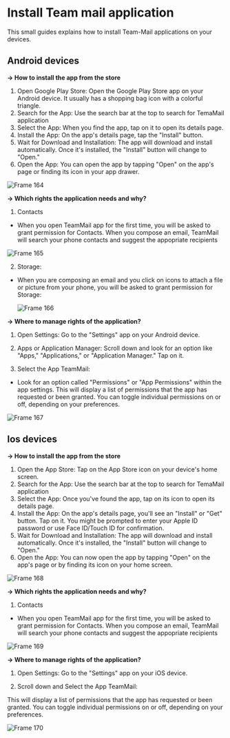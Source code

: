 # Install Team mail application

This small guides explains how to install Team-Mail applications on your devices.

## Android devices

 **-> How to install the app from the store**
1. Open Google Play Store: Open the Google Play Store app on your Android device. It usually has a shopping bag icon with a colorful triangle.
2. Search for the App: Use the search bar at the top to search for TemaMail application
3. Select the App: When you find the app, tap on it to open its details page.
4. Install the App: On the app's details page, tap the "Install" button.
5. Wait for Download and Installation: The app will download and install automatically. Once it's installed, the "Install" button will change to "Open."
6. Open the App: You can open the app by tapping "Open" on the app's page or finding its icon in your app drawer.

![Frame 164](https://github.com/linagora/tmail-flutter/assets/68209176/6cdcc502-7a81-4752-8866-71006e231a36)


**-> Which rights the application needs and why?**

1. Contacts
- When you open TeamMail app for the first time, you will be asked to grant permission for Contacts. When you compose an email, TeamMail will search your phone contacts and suggest the appopriate recipients 

![Frame 165](https://github.com/linagora/tmail-flutter/assets/68209176/e0697c05-99ec-46d3-8185-ec60c275884d)

2. Storage:

- When you are composing an email and you click on icons to attach a file or picture from your phone, you will be asked to grant permission for Storage:

  ![Frame 166](https://github.com/linagora/tmail-flutter/assets/68209176/53cec0af-a18c-418e-91d3-c55751732f7d)

 
 **-> Where to manage rights of the application?**

1. Open Settings: Go to the "Settings" app on your Android device.

2. Apps or Application Manager: Scroll down and look for an option like "Apps," "Applications," or "Application Manager." Tap on it.

3. Select the App TeamMail: 
- Look for an option called "Permissions" or "App Permissions" within the app settings. This will display a list of permissions that the app has requested or been granted.
 You can toggle individual permissions on or off, depending on your preferences.

![Frame 167](https://github.com/linagora/tmail-flutter/assets/68209176/de2b04e7-936a-4c0e-a334-282de01a1b9e)


## Ios devices

 **-> How to install the app from the store**

1. Open the App Store: Tap on the App Store icon on your device's home screen.
2. Search for the App: Use the search bar at the top to search for TemaMail application
3. Select the App: Once you've found the app, tap on its icon to open its details page.
4. Install the App: On the app's details page, you'll see an "Install" or "Get" button. Tap on it. You might be prompted to enter your Apple ID password or use Face ID/Touch ID for confirmation.
5. Wait for Download and Installation: The app will download and install automatically. Once it's installed, the "Install" button will change to "Open."
6. Open the App: You can now open the app by tapping "Open" on the app's page or by finding its icon on your home screen.

![Frame 168](https://github.com/linagora/tmail-flutter/assets/68209176/8bb080e2-7a14-426a-8d0b-eddded63dfa6)


**-> Which rights the application needs and why?**

 1. Contacts
- When you open TeamMail app for the first time, you will be asked to grant permission for Contacts. When you compose an email, TeamMail will search your phone contacts and suggest the appopriate recipients

![Frame 169](https://github.com/linagora/tmail-flutter/assets/68209176/6b46509a-5205-4f14-ac67-4e5b6510f6db)

 **-> Where to manage rights of the application?**

1. Open Settings: Go to the "Settings" app on your iOS device.

2. Scroll down and Select the App TeamMail:

This will display a list of permissions that the app has requested or been granted.
 You can toggle individual permissions on or off, depending on your preferences.

![Frame 170](https://github.com/linagora/tmail-flutter/assets/68209176/a29cc6fa-fc66-49e9-bca0-a91e9ff66da0)


